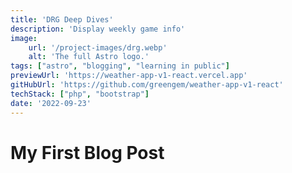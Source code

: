 ```yaml
---
title: 'DRG Deep Dives'
description: 'Display weekly game info'
image:
    url: '/project-images/drg.webp'
    alt: 'The full Astro logo.'
tags: ["astro", "blogging", "learning in public"]
previewUrl: 'https://weather-app-v1-react.vercel.app'
gitHubUrl: 'https://github.com/greengem/weather-app-v1-react'
techStack: ["php", "bootstrap"]
date: '2022-09-23'
---
```

# My First Blog Post